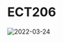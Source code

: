 # ECT206
![2022-03-24](https://user-images.githubusercontent.com/33392142/159886740-8f42bcf5-ac00-42c1-be07-01358ff3a8f3.png)
